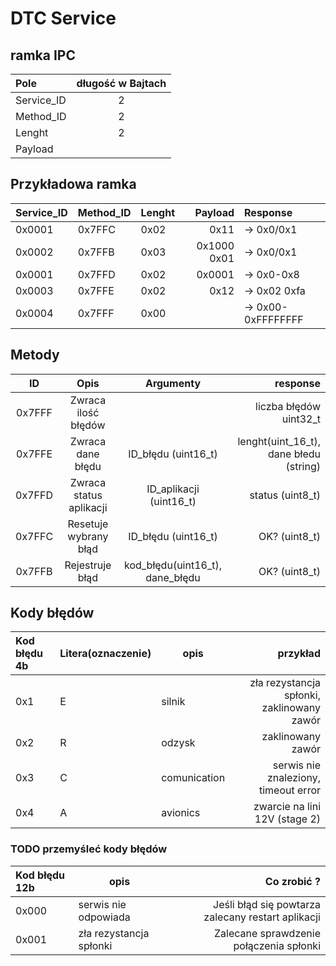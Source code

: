 # DTC Service

## ramka IPC
| Pole | długość w Bajtach |
| :--- | :---: |
| Service_ID | 2 |
| Method_ID |2 |  
| Lenght | 2 |
| Payload |  |

## Przykładowa ramka
| Service_ID | Method_ID | Lenght | Payload | Response|
| :--- | ---| :--- | ---: | :--- |
| 0x0001 | 0x7FFC | 0x02 | 0x11 | -> 0x0/0x1 |
| 0x0002 | 0x7FFB | 0x03 | 0x1000 0x01 | -> 0x0/0x1 |
| 0x0001 | 0x7FFD | 0x02 | 0x0001 | -> 0x0-0x8 |
| 0x0003 | 0x7FFE | 0x02 | 0x12 | -> 0x02 0xfa |
| 0x0004 | 0x7FFF | 0x00 | | -> 0x00-0xFFFFFFFF |


## Metody

| ID | Opis | Argumenty | response |
| :----: | :------: | :----: | ---: | 
| 0x7FFF  |  Zwraca ilość błędów | | liczba błędów uint32_t |
| 0x7FFE | Zwraca dane błędu | ID_błędu (uint16_t) | lenght(uint_16_t), dane błedu (string) |
| 0x7FFD | Zwraca status aplikacji | ID_aplikacji (uint16_t) | status (uint8_t) |
| 0x7FFC | Resetuje wybrany błąd | ID_błędu (uint16_t) | OK? (uint8_t) |
| 0x7FFB | Rejestruje błąd | kod_błędu(uint16_t), dane_błędu | OK? (uint8_t) |

## Kody błędów

| Kod błędu 4b | Litera(oznaczenie) | opis | przykład |
| :--- | :---  | --- | ---: |
| 0x1 | E | silnik | zła rezystancja spłonki, zaklinowany zawór |
| 0x2| R | odzysk | zaklinowany zawór |
| 0x3| C | comunication | serwis nie znaleziony, timeout error |
| 0x4| A | avionics | zwarcie na lini 12V (stage 2) |


### TODO przemyśleć kody błędów
| Kod błędu 12b | opis | Co zrobić ? |
| :--- | --- | ---: |
| 0x000 | serwis nie odpowiada | Jeśli błąd się powtarza zalecany restart aplikacji |
| 0x001 | zła rezystancja spłonki| Zalecane sprawdzenie połączenia spłonki |

